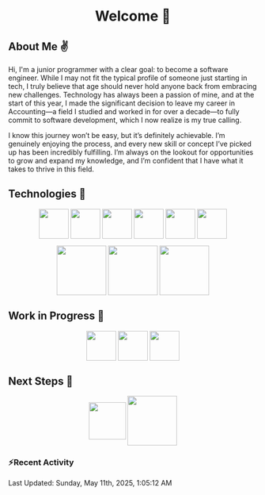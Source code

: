 <div align="center">
<h1 align="center">Welcome 👋</h1>
</div>


## About Me :v:

<p> 
Hi, I'm a junior programmer with a clear goal: to become a software engineer. While I may not fit the typical profile of someone just starting in tech, I truly believe that age should never hold anyone back from embracing new challenges. Technology has always been a passion of mine, and at the start of this year, I made the significant decision to leave my career in Accounting—a field I studied and worked in for over a decade—to fully commit to software development, which I now realize is my true calling.

I know this journey won’t be easy, but it’s definitely achievable. I’m genuinely enjoying the process, and every new skill or concept I’ve picked up has been incredibly fulfilling. I’m always on the lookout for opportunities to grow and expand my knowledge, and I’m confident that I have what it takes to thrive in this field.
</p>

## Technologies :floppy_disk:
<p align="center">
<img align="center" src="https://github.com/user-attachments/assets/7ef54086-04fd-4542-922c-921975a4ae7d" height="60" width="60" />
<img align="center" src="https://github.com/user-attachments/assets/7c29c581-602c-4ce1-8e53-0f08fc3b3711" height="60" width="60" />
<img align="center" src="https://github.com/user-attachments/assets/3d62cfbb-accf-4ce1-822e-9bc3748c0de1" height="60" width="60" />
<img align="center" src="https://github.com/user-attachments/assets/ef4027d9-8b5b-4a7f-b734-05cf1834484a" height="60" width="60" />
<img align="center" src="https://github.com/user-attachments/assets/0f6a63f0-36c6-4760-a1a5-bb2dc4ddd96d" height="60" width="60" />
<img align="center" src="https://github.com/user-attachments/assets/3c90f404-5b1e-4cbd-a48f-7023468d2d99" height="60" width="60" />
</p>
<p align="center">
<img align="center" src="https://github.com/user-attachments/assets/bf7c0b75-ea56-4717-b5ad-1964df152b10" height="100" width="100" />
<img align="center" src="https://github.com/user-attachments/assets/b2b077f6-d3fa-45a2-ace9-efb89e9a68de" height="100" width="100" />
<img align="center" src="https://github.com/user-attachments/assets/89339937-273d-4f98-9e9d-70f32b559c06" height="100" width="100" />
</p>



## Work in Progress :construction:
<p align="center">
<img align="center" src="https://github.com/user-attachments/assets/7c0d1642-0ae8-4ca5-a893-bbbcc72bdd86" height="60" width="60" />
<img align="center" src="https://github.com/user-attachments/assets/89a1fccb-bc9f-4fde-9f98-3d1af53b6e28" height="60" width="60" />
<img align="center" src="https://github.com/user-attachments/assets/c57d5199-89de-4c13-bcc8-291d67c6909c" height="60" width="60" />
</p>

## Next Steps :dart:
<p align="center">
<img align="center" src="https://github.com/user-attachments/assets/b7afe80a-4b74-4c67-8b97-0f9fbc4740ef" height="75" width="75" />
<img align="center" src="https://github.com/user-attachments/assets/0851311a-907d-4fd3-bb8b-b0f2aeaefae6" height="100" width="100" />
</p>

### ⚡Recent Activity
<!--RECENT_ACTIVITY:start-->
<!--RECENT_ACTIVITY:end-->
<!--RECENT_ACTIVITY:last_update-->
Last Updated: Sunday, May 11th, 2025, 1:05:12 AM
<!--RECENT_ACTIVITY:last_update_end-->
